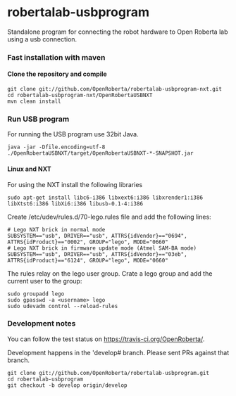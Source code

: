 # robertalab-usbprogram
Standalone program for connecting the robot hardware to Open Roberta lab using
a usb connection.


### Fast installation with maven

#### Clone the repository and compile

    git clone git://github.com/OpenRoberta/robertalab-usbprogram-nxt.git
    cd robertalab-usbprogram-nxt/OpenRobertaUSBNXT
    mvn clean install


### Run USB program
For running the USB program use 32bit Java.

    java -jar -Dfile.encoding=utf-8 ./OpenRobertaUSBNXT/target/OpenRobertaUSBNXT-*-SNAPSHOT.jar

#### Linux and NXT
For using the NXT install the following libraries

    sudo apt-get install libc6-i386 libxext6:i386 libxrender1:i386 libXtst6:i386 libXi6:i386 libusb-0.1-4:i386
    
Create /etc/udev/rules.d/70-lego.rules file and add the following lines:

    # Lego NXT brick in normal mode
    SUBSYSTEM=="usb", DRIVER=="usb", ATTRS{idVendor}=="0694", ATTRS{idProduct}=="0002", GROUP="lego", MODE="0660"
    # Lego NXT brick in firmware update mode (Atmel SAM-BA mode)
    SUBSYSTEM=="usb", DRIVER=="usb", ATTRS{idVendor}=="03eb", ATTRS{idProduct}=="6124", GROUP="lego", MODE="0660"

The rules relay on the lego user group. Crate a lego group and add the current user to the group:

    sudo groupadd lego
    sudo gpasswd -a <username> lego
    sudo udevadm control --reload-rules

### Development notes

You can follow the test status on https://travis-ci.org/OpenRoberta/.

Development happens in the 'develop# branch. Please sent PRs against that
branch.

    git clone git://github.com/OpenRoberta/robertalab-usbprogram.git
    cd robertalab-usbprogram
    git checkout -b develop origin/develop
